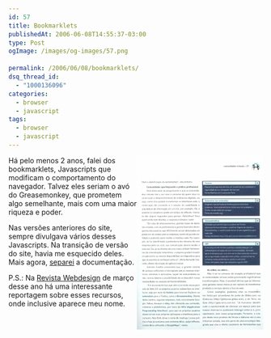 ```yaml
---
id: 57
title: Bookmarklets
publishedAt: 2006-06-08T14:55:37-03:00
type: Post
ogImage: /images/og-images/57.png

permalink: /2006/06/08/bookmarklets/
dsq_thread_id:
  - "1000136096"
categories:
  - browser
  - javascript
tags:
  - browser
  - javascript
---
```

[<img src="/wp-content/uploads/2006/06/flickr.jpg" alt="Revista Webdesign" width="250" align="right" />](/wp-content/uploads/2006/06/flickr.jpg)Há pelo menos 2 anos, falei dos bookmarklets, Javascripts que modificam o comportamento do navegador. Talvez eles seriam o avó do Greasemonkey, que prometem algo semelhante, mais com uma maior riqueza e poder.

Nas versões anteriores do site, sempre divulgava vários desses Javascripts. Na transição de versão do site, havia me esquecido deles. Mais agora, [separei](/wp-content/uploads/2006/06/bookmarklets.html) a documentação.

P.S.: Na [Revista Webdesign](http://www.arteccom.com.br/webdesign) de março desse ano há uma interessante reportagem sobre esses recursos, onde inclusive aparece meu nome.
